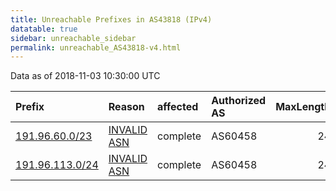 ```yaml
---
title: Unreachable Prefixes in AS43818 (IPv4)
datatable: true
sidebar: unreachable_sidebar
permalink: unreachable_AS43818-v4.html
---
```


Data as of 2018-11-03 10:30:00 UTC


<div class="datatable-begin"></div>

| Prefix                                                   | Reason                                                                                                 | affected   | Authorized AS   |   MaxLength | Anchor                                         |   unreachable /24s |
|:---------------------------------------------------------|:-------------------------------------------------------------------------------------------------------|:-----------|:----------------|------------:|:-----------------------------------------------|-------------------:|
| [191.96.60.0/23](https://stat.ripe.net/191.96.60.0/23)   | [INVALID ASN](https://rpki-validator.ripe.net/announcement-preview?asn=AS43818&prefix=191.96.60.0/23)  | complete   | AS60458         |          24 | [LACNIC](unreachable_LACNIC_RPKI_Root-v4.html) |                  2 |
| [191.96.113.0/24](https://stat.ripe.net/191.96.113.0/24) | [INVALID ASN](https://rpki-validator.ripe.net/announcement-preview?asn=AS43818&prefix=191.96.113.0/24) | complete   | AS60458         |          24 | [LACNIC](unreachable_LACNIC_RPKI_Root-v4.html) |                  1 |

<div class="datatable-end"></div>
